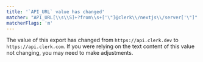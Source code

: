 ```yaml
---
title: '`API_URL` value has changed'
matcher: "API_URL[\\s\\S]+?from\\s+['\"]@clerk\\/nextjs\\/server['\"]"
matcherFlags: 'm'
---
```


The value of this export has changed from `https://api.clerk.dev` to `https://api.clerk.com`. If you were relying on the text content of this value not changing, you may need to make adjustments.
